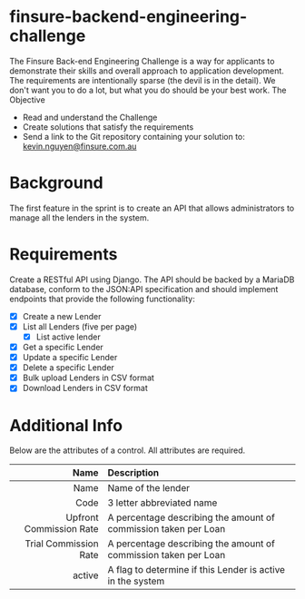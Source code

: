 # finsure-backend-engineering-challenge
The Finsure Back-end Engineering Challenge is a way for applicants to
demonstrate their skills and overall approach to application development.
The requirements are intentionally sparse (the devil is in the detail). We
don't want you to do a lot, but what you do should be your best work.
The Objective
- Read and understand the Challenge
- Create solutions that satisfy the requirements
- Send a link to the Git repository containing your solution to:
kevin.nguyen@finsure.com.au

# Background
The first feature in the sprint is to create an API that allows
administrators to manage all the lenders in the system.

# Requirements
Create a RESTful API using Django. The API should be backed by a MariaDB
database, conform to the JSON:API specification and should implement
endpoints that provide the following functionality:
- [X] Create a new Lender
- [X] List all Lenders (five per page)
  - [X] List active lender
- [X] Get a specific Lender
- [X] Update a specific Lender
- [X] Delete a specific Lender
- [X] Bulk upload Lenders in CSV format
- [X] Download Lenders in CSV format

# Additional Info
Below are the attributes of a control. All attributes are required.

| Name                   | Description                                                     |
|-----------------------:|:----------------------------------------------------------------|
|Name                    | Name of the lender                                              |
|Code                    | 3 letter abbreviated name                                       |
|Upfront Commission Rate | A percentage describing the amount of commission taken per Loan |
|Trial Commission Rate   | A percentage describing the amount of commission taken per Loan |
|active                  | A flag to determine if this Lender is active in the system      |
